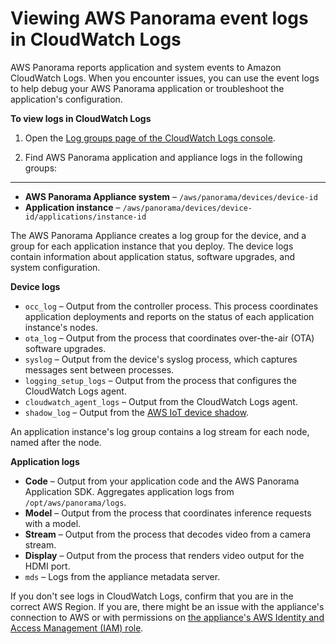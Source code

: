 # Viewing AWS Panorama event logs in CloudWatch Logs<a name="monitoring-logging"></a>

AWS Panorama reports application and system events to Amazon CloudWatch Logs\. When you encounter issues, you can use the event logs to help debug your AWS Panorama application or troubleshoot the application's configuration\. 

**To view logs in CloudWatch Logs**

1. Open the [Log groups page of the CloudWatch Logs console](https://console.aws.amazon.com/cloudwatch/home#logsV2:log-groups)\.

1. Find AWS Panorama application and appliance logs in the following groups:

****
   + **AWS Panorama Appliance system** – `/aws/panorama/devices/device-id`
   + **Application instance** – `/aws/panorama/devices/device-id/applications/instance-id`

The AWS Panorama Appliance creates a log group for the device, and a group for each application instance that you deploy\. The device logs contain information about application status, software upgrades, and system configuration\. 

**Device logs**
+ `occ_log` – Output from the controller process\. This process coordinates application deployments and reports on the status of each application instance's nodes\.
+ `ota_log` – Output from the process that coordinates over\-the\-air \(OTA\) software upgrades\.
+ `syslog` – Output from the device's syslog process, which captures messages sent between processes\.
+ `logging_setup_logs` – Output from the process that configures the CloudWatch Logs agent\.
+ `cloudwatch_agent_logs` – Output from the CloudWatch Logs agent\.
+ `shadow_log` – Output from the [AWS IoT device shadow](https://docs.aws.amazon.com/iot/latest/developerguide/iot-device-shadows.html)\.

An application instance's log group contains a log stream for each node, named after the node\.

**Application logs**
+ **Code** – Output from your application code and the AWS Panorama Application SDK\. Aggregates application logs from `/opt/aws/panorama/logs`\.
+ **Model** – Output from the process that coordinates inference requests with a model\.
+ **Stream** – Output from the process that decodes video from a camera stream\.
+ **Display** – Output from the process that renders video output for the HDMI port\.
+ `mds` – Logs from the appliance metadata server\.

If you don't see logs in CloudWatch Logs, confirm that you are in the correct AWS Region\. If you are, there might be an issue with the appliance's connection to AWS or with permissions on [the appliance's AWS Identity and Access Management \(IAM\) role](permissions-services.md)\.